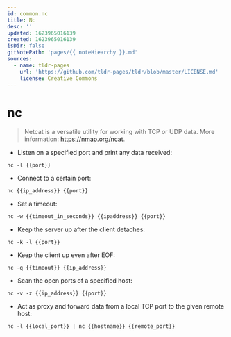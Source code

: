 ```yaml
---
id: common.nc
title: Nc
desc: ''
updated: 1623965016139
created: 1623965016139
isDir: false
gitNotePath: 'pages/{{ noteHiearchy }}.md'
sources:
  - name: tldr-pages
    url: 'https://github.com/tldr-pages/tldr/blob/master/LICENSE.md'
    license: Creative Commons
---
```

# nc

> Netcat is a versatile utility for working with TCP or UDP data.
> More information: <https://nmap.org/ncat>.

- Listen on a specified port and print any data received:

`nc -l {{port}}`

- Connect to a certain port:

`nc {{ip_address}} {{port}}`

- Set a timeout:

`nc -w {{timeout_in_seconds}} {{ipaddress}} {{port}}`

- Keep the server up after the client detaches:

`nc -k -l {{port}}`

- Keep the client up even after EOF:

`nc -q {{timeout}} {{ip_address}}`

- Scan the open ports of a specified host:

`nc -v -z {{ip_address}} {{port}}`

- Act as proxy and forward data from a local TCP port to the given remote host:

`nc -l {{local_port}} | nc {{hostname}} {{remote_port}}`

